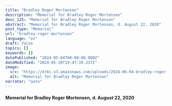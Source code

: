 ```yaml
---
title: "Bradley Roger Mortensen"
description: "Memorial for Bradley Roger Mortensen"
desc_125: "Memorial for Bradley Roger Mortensen"
abstract: "Memorial for Bradley Roger Mortensen, d. August 22, 2020"
post_type: "Memorial"
url: "bradley-roger-mortensen"
language: "en"
draft: false
topics: []
keywords: []
datePublished: "2024-05-04T00:00:00.000Z"
dateModified: "2024-05-28T19:47:39.337Z"
image:
  src: "https://drbi.s3.amazonaws.com/uploads/2024-06-04-bradley-roger-mortensen/mortensen-bradleyjpg"
  alt: "Memorial for Bradley Roger Mortensen"
narrator: "auto"
---
```


####  Memorial for Bradley Roger Mortensen, d. August 22, 2020


